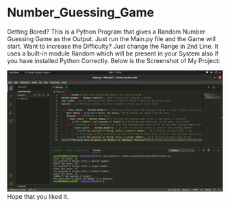 # Number_Guessing_Game
Getting Bored? This is a Python Program that gives a Random Number Guessing Game as the Output. Just run the Main.py file and the Game will start. Want to increase the Difficulty? Just change the Range in 2nd Line. It uses a built-in module Random which will be present in your System also if you have installed Python Correctly. Below is the Screenshot of My Project:

<img src="Code_Screenshot.png"><img>
Hope that you liked it.
